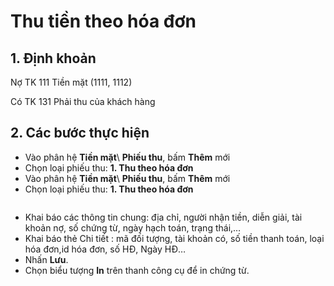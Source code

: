 # Thu tiền theo hóa đơn

## 1.      Định khoản

Nợ TK 111              Tiền mặt (1111, 1112)

&#x20;     Có TK 131        Phải thu của khách hàng

## 2.      Các bước thực hiện

* Vào phân hệ **Tiền mặt**\ **Phiếu thu**, bấm **Thêm** mới
* Chọn loại phiếu thu: **1. Thu theo hóa đơn**
* Vào phân hệ **Tiền mặt**\ **Phiếu thu**, bấm **Thêm** mới
* Chọn loại phiếu thu: **1. Thu theo hóa đơn**&#x20;

<figure><img src="../.gitbook/assets/sb_1 (31).png" alt=""><figcaption></figcaption></figure>

* Khai báo các thông tin chung: địa chỉ, người nhận tiền, diễn giải, tài khoản nợ, số chứng từ, ngày hạch toán, trạng thái,…
* &#x20; Khai báo thẻ Chi tiết : mã đối tượng, tài khoản có, số tiền thanh toán, loại hóa đơn,id hóa đơn, số HĐ, Ngày HĐ…
* Nhấn **Lưu**.
*   Chọn biểu tượng **In** trên thanh công cụ để in chứng từ.

